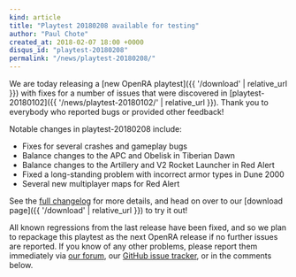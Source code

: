 ```yaml
---
kind: article
title: "Playtest 20180208 available for testing"
author: "Paul Chote"
created_at: 2018-02-07 18:00 +0000
disqus_id: "playtest-20180208"
permalink: "/news/playtest-20180208/"
---
```


We are today releasing a [new OpenRA playtest]({{ '/download' | relative_url }}) with fixes for a number of issues that were discovered in [playtest-20180102]({{ '/news/playtest-20180102/' | relative_url }}).
Thank you to everybody who reported bugs or provided other feedback!

Notable changes in playtest-20180208 include:

* Fixes for several crashes and gameplay bugs
* Balance changes to the APC and Obelisk in Tiberian Dawn
* Balance changes to the Artillery and V2 Rocket Launcher in Red Alert
* Fixed a long-standing problem with incorrect armor types in Dune 2000
* Several new multiplayer maps for Red Alert

See the [full changelog](https://github.com/OpenRA/OpenRA/wiki/Changelog/c9c8e80749a3694d304d72a73a5b1a762fededf4) for more details, and head on over to our [download page]({{ '/download' | relative_url }}) to try it out!

All known regressions from the last release have been fixed, and so we plan to repackage this playtest as the next OpenRA release if no further issues are reported.  If you know of any other problems, please report them immediately via [our forum](https://forum.openra.net/), our [GitHub issue tracker](https://github.com/OpenRA/OpenRA/issues), or in the comments below.
